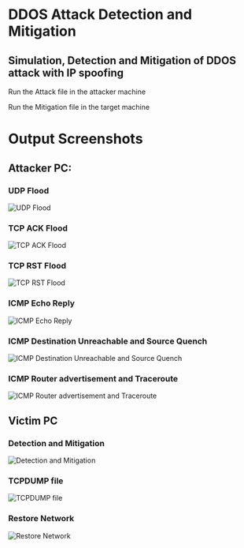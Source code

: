 # DDOS Attack Detection and Mitigation
## Simulation, Detection and Mitigation of DDOS attack with IP spoofing

<!--
.,-:::::/    .,-:::::/  
,;;-'````'   ,;;-'````'   
[[[   [[[[[[/[[[   [[[[[[/
"$$c.    "$$ "$$c.    "$$ 
`Y8bo,,,o88o `Y8bo,,,o88o
`'YMUP"YMM   `'YMUP"YMM
-->

Run the Attack file in the attacker machine

Run the Mitigation file in the target machine

# Output Screenshots

## Attacker PC:

### UDP Flood
![UDP Flood](./images/NTAL_1.png)

### TCP ACK Flood
![TCP ACK Flood](./images/NTAL_2.png)

### TCP RST Flood
![TCP RST Flood](./images/NTAL_3.png)

### ICMP Echo Reply
![ICMP Echo Reply](./images/NTAL_4.png)

### ICMP Destination Unreachable and Source Quench
![ICMP Destination Unreachable and Source Quench](./images/NTAL_5.png)

### ICMP Router advertisement and Traceroute
![ICMP Router advertisement and Traceroute](./images/NTAL_6.png)

## Victim PC

### Detection and Mitigation
![Detection and Mitigation](./images/NTAL_7.png)

### TCPDUMP file
![TCPDUMP file](./images/NTAL_8.png)

### Restore Network
![Restore Network](./images/NTAL_9.png)
